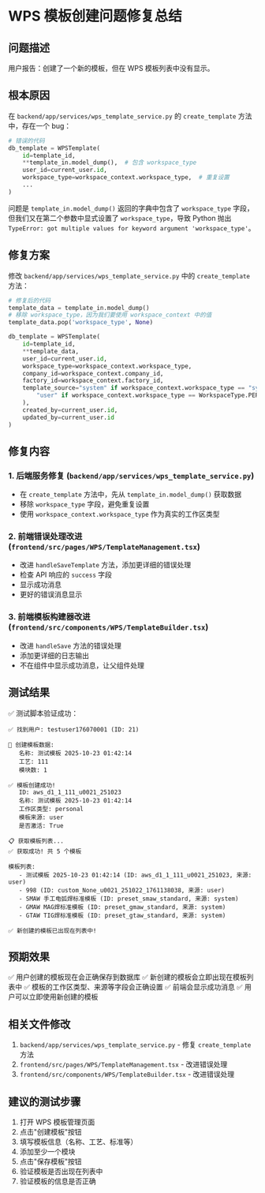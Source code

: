 # WPS 模板创建问题修复总结

## 问题描述

用户报告：创建了一个新的模板，但在 WPS 模板列表中没有显示。

## 根本原因

在 `backend/app/services/wps_template_service.py` 的 `create_template` 方法中，存在一个 bug：

```python
# 错误的代码
db_template = WPSTemplate(
    id=template_id,
    **template_in.model_dump(),  # 包含 workspace_type
    user_id=current_user.id,
    workspace_type=workspace_context.workspace_type,  # 重复设置
    ...
)
```

问题是 `template_in.model_dump()` 返回的字典中包含了 `workspace_type` 字段，但我们又在第二个参数中显式设置了 `workspace_type`，导致 Python 抛出 `TypeError: got multiple values for keyword argument 'workspace_type'`。

## 修复方案

修改 `backend/app/services/wps_template_service.py` 中的 `create_template` 方法：

```python
# 修复后的代码
template_data = template_in.model_dump()
# 移除 workspace_type，因为我们要使用 workspace_context 中的值
template_data.pop('workspace_type', None)

db_template = WPSTemplate(
    id=template_id,
    **template_data,
    user_id=current_user.id,
    workspace_type=workspace_context.workspace_type,
    company_id=workspace_context.company_id,
    factory_id=workspace_context.factory_id,
    template_source="system" if workspace_context.workspace_type == "system" else (
        "user" if workspace_context.workspace_type == WorkspaceType.PERSONAL else "enterprise"
    ),
    created_by=current_user.id,
    updated_by=current_user.id
)
```

## 修复内容

### 1. 后端服务修复 (`backend/app/services/wps_template_service.py`)

- 在 `create_template` 方法中，先从 `template_in.model_dump()` 获取数据
- 移除 `workspace_type` 字段，避免重复设置
- 使用 `workspace_context.workspace_type` 作为真实的工作区类型

### 2. 前端错误处理改进 (`frontend/src/pages/WPS/TemplateManagement.tsx`)

- 改进 `handleSaveTemplate` 方法，添加更详细的错误处理
- 检查 API 响应的 `success` 字段
- 显示成功消息
- 更好的错误消息显示

### 3. 前端模板构建器改进 (`frontend/src/components/WPS/TemplateBuilder.tsx`)

- 改进 `handleSave` 方法的错误处理
- 添加更详细的日志输出
- 不在组件中显示成功消息，让父组件处理

## 测试结果

✅ 测试脚本验证成功：

```
✅ 找到用户: testuser176070001 (ID: 21)

📝 创建模板数据:
   名称: 测试模板 2025-10-23 01:42:14
   工艺: 111
   模块数: 1

✅ 模板创建成功!
   ID: aws_d1_1_111_u0021_251023
   名称: 测试模板 2025-10-23 01:42:14
   工作区类型: personal
   模板来源: user
   是否激活: True

📋 获取模板列表...
✅ 获取成功! 共 5 个模板

模板列表:
   - 测试模板 2025-10-23 01:42:14 (ID: aws_d1_1_111_u0021_251023, 来源: user)
   - 998 (ID: custom_None_u0021_251022_1761138038, 来源: user)
   - SMAW 手工电弧焊标准模板 (ID: preset_smaw_standard, 来源: system)
   - GMAW MAG焊标准模板 (ID: preset_gmaw_standard, 来源: system)
   - GTAW TIG焊标准模板 (ID: preset_gtaw_standard, 来源: system)

✅ 新创建的模板已出现在列表中!
```

## 预期效果

✅ 用户创建的模板现在会正确保存到数据库
✅ 新创建的模板会立即出现在模板列表中
✅ 模板的工作区类型、来源等字段会正确设置
✅ 前端会显示成功消息
✅ 用户可以立即使用新创建的模板

## 相关文件修改

1. `backend/app/services/wps_template_service.py` - 修复 `create_template` 方法
2. `frontend/src/pages/WPS/TemplateManagement.tsx` - 改进错误处理
3. `frontend/src/components/WPS/TemplateBuilder.tsx` - 改进错误处理

## 建议的测试步骤

1. 打开 WPS 模板管理页面
2. 点击"创建模板"按钮
3. 填写模板信息（名称、工艺、标准等）
4. 添加至少一个模块
5. 点击"保存模板"按钮
6. 验证模板是否出现在列表中
7. 验证模板的信息是否正确

